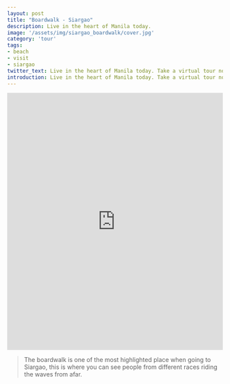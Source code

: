 ```yaml
---
layout: post
title: "Boardwalk - Siargao"
description: Live in the heart of Manila today.
image: '/assets/img/siargao_boardwalk/cover.jpg'
category: 'tour'
tags:
- beach
- visit
- siargao
twitter_text: Live in the heart of Manila today. Take a virtual tour now.
introduction: Live in the heart of Manila today. Take a virtual tour now.
---
```

<iframe  style="width: 900px; height: 600px; border: none; max-width: 100%;" frameborder="0" allow="vr,gyroscope,accelerometer,fullscreen" scrolling="no" allowfullscreen="true" src="https:360pilipinas.com/360_tours/boardwalk"></iframe>

>The boardwalk is one of the most highlighted place when going to Siargao, this is where you can see people from different races riding the waves from afar.
